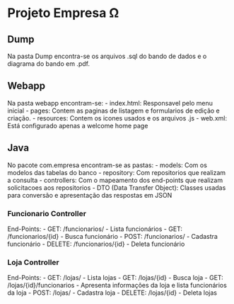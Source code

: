 # Projeto Empresa Ω

## Dump

Na pasta Dump encontra-se os arquivos .sql do bando de dados e o diagrama do bando em .pdf.

## Webapp

Na pasta webapp encontram-se:
    - index.html: Responsavel pelo menu inicial
    - pages: Contem as paginas de listagem e formularios de edição e criação.
    - resources: Contem os icones usados e os arquivos .js
    - web.xml: Está configurado apenas a welcome home page

## Java

No pacote com.empresa encontram-se as pastas:
    - models: Com os modelos das tabelas do banco
    - repository: Com repositorios que realizam a consulta
    - controllers: Com o mapeamento dos end-points que realizam solicitacoes aos repositorios
    - DTO (Data Transfer Object): Classes usadas para conversão e apresentação das respostas em JSON

### Funcionario Controller

End-Points:
    - GET: /funcionarios/
        - Lista funcionários
    - GET: /funcionarios/{id}
        - Busca funcionário
    - POST: /funcionarios/
        - Cadastra funcionário
    - DELETE: /funcionarios/{id}
        - Deleta funcionário

### Loja Controller

End-Points:
    - GET: /lojas/
        - Lista lojas
    - GET: /lojas/{id}
        - Busca loja
    - GET: /lojas/{id}/funcionarios
        - Apresenta informações da loja e lista funcionários da loja
    - POST: /lojas/
        - Cadastra loja
    - DELETE: /lojas/{id}
        - Deleta lojas
